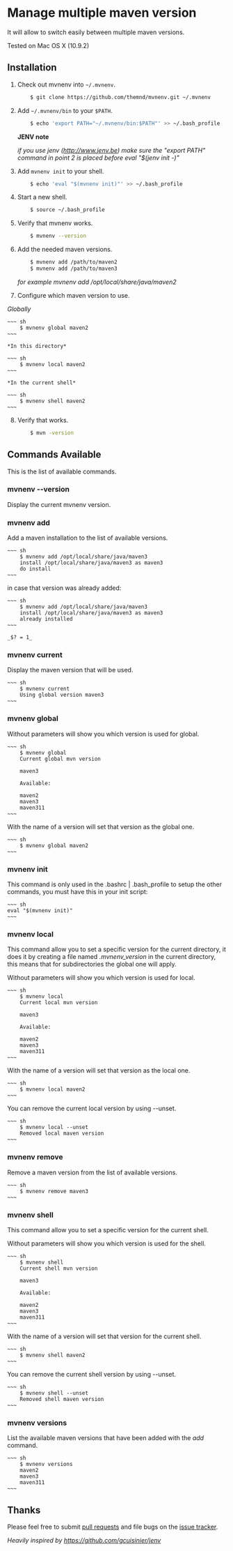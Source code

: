 # Manage multiple maven version

It will allow to switch easily between multiple maven versions.

Tested on Mac OS X (10.9.2)

## Installation

1. Check out mvnenv into `~/.mvnenv`.

    ~~~ sh
        $ git clone https://github.com/themnd/mvnenv.git ~/.mvnenv
    ~~~

2. Add `~/.mvnenv/bin` to your `$PATH`.

    ~~~ sh
        $ echo 'export PATH="~/.mvnenv/bin:$PATH"' >> ~/.bash_profile
    ~~~
    
    **JENV note**
    
    _if you use jenv (http://www.jenv.be) make sure the "export PATH" command in point 2 is placed *before* eval "$(jenv init -)"_

3. Add `mvnenv init` to your shell.

    ~~~ sh
        $ echo 'eval "$(mvnenv init)"' >> ~/.bash_profile
    ~~~
    
4. Start a new shell.

    ~~~ sh
        $ source ~/.bash_profile
    ~~~

5. Verify that mvnenv works.
 
    ~~~ sh
        $ mvnenv --version
    ~~~

6. Add the needed maven versions.

    ~~~ sh
        $ mvnenv add /path/to/maven2
        $ mvnenv add /path/to/maven3
    ~~~
    
    _for example mvnenv add /opt/local/share/java/maven2_

7. Configure which maven version to use.

  *Globally*
  
    ~~~ sh
        $ mvnenv global maven2
    ~~~
    
    *In this directory*
    
    ~~~ sh
        $ mvnenv local maven2
    ~~~
    
    *In the current shell*
    
    ~~~ sh
        $ mvnenv shell maven2
    ~~~

8. Verify that works.

    ~~~ sh
        $ mvn -version
    ~~~

## Commands Available

This is the list of available commands.

### mvnenv --version

Display the current mvnenv version.

### mvnenv add

Add a maven installation to the list of available versions.

    ~~~ sh
        $ mvnenv add /opt/local/share/java/maven3
        install /opt/local/share/java/maven3 as maven3
        do install 
    ~~~

in case that version was already added:

    ~~~ sh
        $ mvnenv add /opt/local/share/java/maven3
        install /opt/local/share/java/maven3 as maven3
        already installed
    ~~~

    _$? = 1_

### mvnenv current

Display the maven version that will be used.

    ~~~ sh
        $ mvnenv current
        Using global version maven3
    ~~~

### mvnenv global

Without parameters will show you which version is used for global.

    ~~~ sh
        $ mvnenv global
        Current global mvn version

        maven3

        Available:

        maven2
        maven3
        maven311
    ~~~

With the name of a version will set that version as the global one.

    ~~~ sh
        $ mvnenv global maven2
    ~~~

### mvnenv init

This command is only used in the .bashrc | .bash_profile to setup the other commands, you must have this in your init script:

    ~~~ sh
    eval "$(mvnenv init)"
    ~~~

### mvnenv local

This command allow you to set a specific version for the current directory, it does it by creating a file named *.mvnenv_version* in the current directory, this means that for subdirectories the global one will apply.

Without parameters will show you which version is used for local.

    ~~~ sh
        $ mvnenv local
        Current local mvn version

        maven3

        Available:

        maven2
        maven3
        maven311
    ~~~

With the name of a version will set that version as the local one.

    ~~~ sh
        $ mvnenv local maven2
    ~~~

You can remove the current local version by using --unset.

    ~~~ sh
        $ mvnenv local --unset
        Removed local maven version
    ~~~

### mvnenv remove

Remove a maven version from the list of available versions.

    ~~~ sh
        $ mvnenv remove maven3
    ~~~

### mvnenv shell

This command allow you to set a specific version for the current shell.

Without parameters will show you which version is used for the shell.

    ~~~ sh
        $ mvnenv shell
        Current shell mvn version

        maven3

        Available:

        maven2
        maven3
        maven311
    ~~~

With the name of a version will set that version for the current shell.

    ~~~ sh
        $ mvnenv shell maven2
    ~~~

You can remove the current shell version by using --unset.

    ~~~ sh
        $ mvnenv shell --unset
        Removed shell maven version
    ~~~

### mvnenv versions

List the available maven versions that have been added with the *add* command.

    ~~~ sh
        $ mvnenv versions
        maven2
        maven3
        maven311
    ~~~


## Thanks

Please feel free to submit [pull requests](https://github.com/themnd/mvnenv) and file bugs on the [issue
tracker](https://github.com/themnd/mvnenv/issues).

_Heavily inspired by https://github.com/gcuisinier/jenv_
